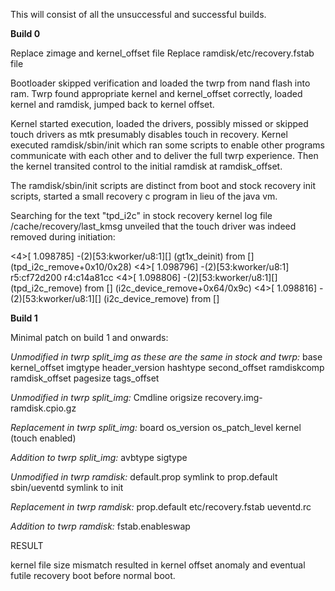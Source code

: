 This will consist of all the unsuccessful and successful builds.

**Build 0**

Replace zimage and kernel_offset file
Replace ramdisk/etc/recovery.fstab file

Bootloader skipped verification and loaded the twrp from nand flash into ram. Twrp found appropriate kernel and kernel_offset correctly, loaded kernel and ramdisk, jumped back to kernel offset.

Kernel started execution, loaded the drivers, possibly missed or skipped touch drivers as mtk presumably disables touch in recovery. Kernel executed ramdisk/sbin/init which ran some scripts to enable other programs communicate with each other and to deliver the full twrp experience. Then the kernel transited control to the initial ramdisk at ramdisk_offset.

The ramdisk/sbin/init scripts are distinct from boot and stock recovery init scripts, started a small recovery c program in lieu of the java vm.


Searching for the text "tpd_i2c" in stock recovery kernel log file /cache/recovery/last_kmsg unveiled that the touch driver was indeed removed during initiation:

<4>[    1.098785] -(2)[53:kworker/u8:1][<c092e578>] (gt1x_deinit) from [<c092f0bc>] (tpd_i2c_remove+0x10/0x28)
<4>[    1.098796] -(2)[53:kworker/u8:1] r5:cf72d200 r4:c14a81cc
<4>[    1.098806] -(2)[53:kworker/u8:1][<c092f0ac>] (tpd_i2c_remove) from [<c0939660>] (i2c_device_remove+0x64/0x9c)
<4>[    1.098816] -(2)[53:kworker/u8:1][<c09395fc>] (i2c_device_remove) from [<c053d230>] 



**Build 1**

Minimal patch on build 1 and onwards:

*Unmodified in twrp split_img as these are the same in stock and twrp:*
base
kernel_offset
imgtype
header_version
hashtype
second_offset
ramdiskcomp
ramdisk_offset
pagesize tags_offset

*Unmodified in twrp split_img:*
Cmdline
origsize
recovery.img-ramdisk.cpio.gz

*Replacement in twrp split_img:*
board
os_version
os_patch_level
kernel (touch enabled)

*Addition to twrp split_img:*
avbtype
sigtype


*Unmodified in twrp ramdisk:*
default.prop symlink to prop.default
sbin/ueventd symlink to init

*Replacement in twrp ramdisk:*
prop.default
etc/recovery.fstab
ueventd.rc

*Addition to twrp ramdisk:*
fstab.enableswap


RESULT

kernel file size mismatch resulted in kernel offset anomaly and eventual futile recovery boot before normal boot.

